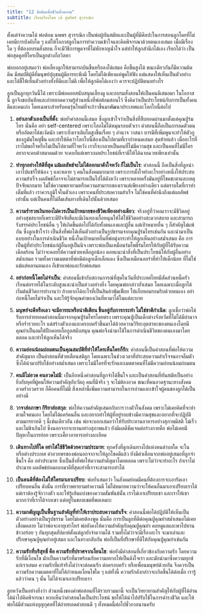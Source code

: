 ```yaml
---
title: "12 ข้อคิดเพื่อชีวิตที่งดงาม"
subtitle: เรียบเรียงโดย เต้ สุพริศร์ สุวรรณิก
---
```


ตั้งแต่จำความได้ พ่อต้อม นพพร สุวรรณิก เป็นพ่อผู้ทันสมัยและเป็นผู้ที่มีศิลปะในการสอนลูกโดยที่ไม่เคยมีการบังคับใด ๆ แต่ให้โอกาสลูกในการทำความเข้าใจและคิดพิจารณาด้วยตนเองเสมอ เมื่อมีเรื่องใด ๆ ที่ต้องอบรมสั่งสอน ก็จะมีวิธีการพูดจาที่ไม่หักหาญน้ำใจ แต่ทำให้ลูกสำนึกได้เอง เรียกได้ว่า เป็นพ่อสุดคูลที่ใครเป็นลูกต่างก็ถวิลหา

พ่อบอกอยู่เสมอว่า พ่อเลี้ยงลูกให้สามารถบินขึ้นหรือลงได้เสมอ คือขึ้นสูงได้ ขณะเดียวกันก็มีความติดดิน มีสมบัติผู้ดีที่มนุษย์ปุถุชนผู้มีอารยะพึงมี โดยไม่ได้เพียงแค่พูดให้ฟัง แต่แสดงให้เห็นเป็นตัวอย่าง และได้ชี้ให้เห็นตัวอย่างทั้งที่ดีและไม่ดี เพื่อให้ลูกคิดได้เองว่า ควรจะปฏิบัติตนอย่างไร

ลูกเป็นลูกทุกวันนี้ได้ เพราะมีพ่อคอยสนับสนุนเลี้ยงดู และอบรมสั่งสอนให้เป็นคนดีเสมอมา ในโอกาสนี้ ลูกจึงขอบันทึกและถ่ายทอดความรู้ส่วนหนึ่งที่พ่อต้อมสอนไว้ ซึ่งคิดว่าเป็นประโยชน์กับการเป็นทั้งคนดีและคนเก่ง โดยเฉพาะสำหรับคนรุ่นใหม่ที่จะก้าวขึ้นมาพัฒนาประเทศและโลกใบนี้ต่อไป

1. **อย่าเอาตัวเองเป็นที่ตั้ง**: พ่อย้ำคำสอนนี้เสมอ ซึ่งลูกเข้าใจว่าเป็นสิ่งที่สืบทอดผ่านมาตั้งแต่คุณปู่ร่มไทร นั่นคือ อย่า self-centered เพราะโลกไม่ได้หมุนรอบตัวเรา คำสอนนี้ถือเป็นการลดตัวตนหรืออัตตาได้ชะงัดนัก เพราะยิ่งเราเติบโตสูงขึ้นเรื่อย ๆ อำนาจ วาสนา บารมีที่เพิ่มพูนจะทำให้ตัวกูของกูมันใหญ่ขึ้น และทำให้คิดว่าโลกใบนี้ต้องเป็นไปตามที่เรากำหนดเสมอ สุดท้ายแล้ว เมื่ออะไรที่เราไม่พอใจหรือไม่เป็นไปตามที่ใจหวัง เราก็จะกลายเป็นคนที่ไม่มีความสุข และเป็นคนที่ไม่มีใครอยากจะคบค้าสมาคมด้วย จะคบก็แต่เพราะผลประโยชน์ที่เรามีให้ได้ฉาบฉวยเพียงเท่านั้น

2. **ทำทุกอย่างให้ดีที่สุด แม้ผลลัพธ์จะไม่ได้ออกมาดังใจหวัง ก็ไม่เป็นไร**: คำสอนนี้ ถือเป็นสิ่งที่ลูกนำเอาไปแชร์ให้น้อง ๆ และหลาย ๆ คนในสังคมมากมาย เพราะการตั้งใจทำอะไรอย่างหนึ่งให้ประสบความสำเร็จ ผลลัพธ์ก็อาจจะไม่สามารถเป็นไปได้ดังหวัง เพราะหลายครั้งมันอยู่ที่โชคชะตาและเหตุปัจจัยมากมาย ไม่ใช่ความพยายามหรือความสามารถของเราแต่เพียงอย่างเดียว แต่ตราบใดที่เราทำเต็มที่แล้ว เราควรภูมิใจในตัวเอง เพราะคนที่ประสบความสำเร็จ ไม่ใช่คนที่คำนึงถึงแต่ผลลัพธ์เท่านั้น แต่เป็นคนที่ไม่ลืมเส้นทางที่เดินไปนั้นด้วยเสมอ

3. **ความร่ำรวยเงินทองไม่ควรเป็นเป้าหมายของชีวิตเพียงอย่างเดียว**: จริงอยู่ที่ว่าคนเราจะมีชีวิตอยู่อย่างสุขสบายก็เพราะมีปัจจัยสี่และมีเงินทองเกื้อหนุนให้ได้ใช้ชีวิตอย่างสะดวกสบาย และสามารถรังสรรค์ประโยชน์อื่น ๆ ให้เกิดขึ้นต่อไปได้กับทั้งตนเองและผู้อื่น แต่เป้าหมายอื่น ๆ ก็สำคัญไม่แพ้กัน ซึ่งลูกเข้าใจว่า เป็นสิ่งที่พ่อได้เห็นตัวอย่างเป็นรูปธรรมจากคุณปู่ร่มไทรเช่นกัน และนำมาเป็นแบบอย่างในการดำเนินชีวิต หนึ่งในเป้าหมายอื่นที่พ่อมุ่งกระทำให้ลูกเห็นอย่างสม่ำเสมอ คือ การเป็นผู้ที่ทำประโยชน์แก่ผู้อื่นอยู่เป็นนิจ เพราะพ่อเป็นเหมือนร่มโพธิ์ร่มไทรให้กับผู้ที่ได้รับความเดือดร้อน ไม่ว่าจะคอยให้ความช่วยเหลือลูกน้อง คอยแนะนำสิ่งที่เป็นประโยชน์ให้กับผู้อื่นอย่างสม่ำเสมอ รวมทั้งความเมตตาที่พ่อมีต่อลูกเด็กเล็กแดง ซึ่งเป็นเหมือนออร่าที่ทำให้เด็กน้อย ที่ไม่ใช่แม้แต่หลานตนเอง ก็เข้าหาพ่อและรักพ่อเสมอ

4. **อย่าก่อหนี้โดยไม่จำเป็น**: คำสอนนี้เข้ากับสถานการณ์ที่สุดในวันที่ประเทศไทยมีสัดส่วนหนี้ครัวเรือนต่อรายได้ในระดับสูงและน่าเป็นห่วงอย่างยิ่ง โดยคุณพ่อกล่าวย้ำเสมอ โดยเฉพาะเมื่อลูกได้เริ่มต้นชีวิตการทำงานว่า ถ้าอยากได้อะไรที่เป็นสินค้าฟุ่มเฟือย ให้เก็บหอมรอมริบด้วยตนเอง อย่าก่อหนี้โดยไม่จำเป็น และให้รู้จักคุณค่าของเงินที่หามาได้ในแต่ละบาท

5. **มนุษย์จะดีหรือเลว จะมีอารยะหรือน่าติเตียน ขึ้นอยู่กับการกระทำ ไม่ใช่ชาติกำเนิด**: ลูกเชื่อว่าพ่อได้รับการถ่ายทอดคำสอนนี้มาจากคุณปู่ร่มไทรโดยตรง เพราะคุณปู่เป็นเด็กต่างจังหวัดที่ไม่ได้มีอำนาจหรือร่ำรวยอะไร แต่สร้างตัวเองและครอบครัวขึ้นมาได้ด้วยความวิริยะอุตสาหะของตนเองโดยมีคุณย่าเป็นลมใต้ปีกคอยเกื้อกูลสนับสนุน คุณพ่อจึงนำมาใช้ในการดำเนินชีวิตของตนเองมาโดยตลอด และทำให้ลูกเห็นได้จริง

6. **ความอ่อนน้อมถ่อมตนเป็นคุณสมบัติที่ทำให้ใครเห็นใครก็รัก**: คำสอนนี้เป็นคำสอนที่พ่อให้ความสำคัญมาก เป็นคำสอนที่ช่วยเตือนสติลูก โดยเฉพาะในช่วงเวลาที่ประสบความสำเร็จจนอาจลืมตัว ซึ่งได้นำมาปรับใช้อย่างสม่ำเสมอ เพราะไม่มีใครที่จะรักและเมตตาคนที่ไม่มีความอ่อนน้อมถ่อมตน

7. **คนมีไม่อวด คนอวดไม่มี**: เป็นอีกหนึ่งคำสอนที่ลูกจำได้ขึ้นใจ และเป็นคำสอนที่ทันสมัยเป็นอย่างยิ่งกับยุคที่ผู้คนให้ความสำคัญกับวัตถุ คนที่มีจริง ๆ จะไม่ต้องอวด ขณะที่คนอวดฐานะทางสังคม อวดร่ำอวดรวย ก็คือคนที่ไม่มี สิ่งเหล่านี้เพิ่มความสามารถในการอ่านและเข้าใจผู้คนของลูกได้เป็นอย่างดี

8. **วาจาส่อภาษา กิริยาส่อสกุล**: พ่อให้ความสำคัญเสมอกับการวางตัวในสังคม เพราะไม่เคยคิดที่จะทำตามใจตนเอง โดยไม่ได้แคร์คนอื่น และอยากทำให้ผู้ที่อยู่รอบข้างมีความสุขและอยากที่จะปฏิบัติตามมารยาทดี ๆ นี้เช่นเดียวกัน เช่น พ่อจะบอกเสมอว่าให้รับประทานอาหารอย่างสุภาพมีสติ ไม่เร็ว และไม่ช้าเกินไป ซึ่งนอกจากจะทานอย่างสุภาพแล้ว ยังมีผลดีชัดเจนต่อร่างกายคือ พ่อไม่เคยมีปัญหาในการย่อย เพราะเคี้ยวอาหารอย่างละเอียด

9. **เดินทางไปที่ใด อย่าได้ใช้ชีวิตด้วยความประมาท**: ทุกครั้งที่ลูกเดินทางไปแห่งหนตำบลใด จะในหรือต่างประเทศ คำอวยพรของพ่อนอกจากจะให้ลูกโชคดีแล้ว ยังมีคำเตือนจากพ่ออยู่เสมอที่ลูกจำขึ้นใจ คือ อย่าประมาท ซึ่งเป็นสิ่งที่พ่อให้ความสำคัญมาโดยตลอด เพราะไม่ว่าจะทำอะไร ถ้าเราไม่ประมาท ผลลัพธ์ย่อมออกมาดีที่สุดเท่าที่เราจะสามารถทำได้

10. **เป็นคนดีที่ต้องไม่ให้ใครมาเอาเปรียบ**: พ่อย้ำเสมอว่า ในสังคมย่อมมีคนที่ต้องการจะเอารัดเอาเปรียบคนอื่น ดังนั้น การที่เราพยายามทำความดี ไม่ได้หมายความว่าจะให้คนอื่นมาเอาเปรียบเราได้ แต่เราต้องรู้จักวางตัว และให้รู้เส้นแบ่งของความสัมพันธ์นั้น เราไม่เอาเปรียบเขา และเราให้เขามากกว่าที่เราได้จากเขา แต่อยู่ในขอบเขตที่พอเหมาะ

11. **ความกตัญญูเป็นพื้นฐานสำคัญที่ทำให้เราประสบความสำเร็จ**: คำสอนนี้พ่อได้ปฏิบัติให้เห็นเป็นตัวอย่างอย่างเป็นรูปธรรม โดยไม่เคยต้องพูด นั่นคือ การเป็นลูกที่ดีต่อคุณปู่คุณย่าสม่ำเสมอไม่เคยเสื่อมคลาย ไม่ว่าพ่อจะอายุเท่าไหร่ พ่อยังคงให้ความสำคัญกับคุณปู่คุณย่า คอยดูแลและพาไปทานข้าวอร่อย ๆ กันทุกสุดสัปดาห์ตั้งแต่ลูกยังจำความได้ รวมทั้งไม่ว่าจะมีเรื่องอะไร จะมาเล่าและปรึกษาคุณปู่คุณย่าอยู่เสมอ และในทางกลับกัน พ่อก็เป็นที่ปรึกษาที่ดีให้กับคุณปู่คุณย่าเช่นกัน

12. **ความรักที่บริสุทธิ์ คือ ความรักที่ปราศจากเงื่อนไข**: พ่อยังมีคำสอนที่เกี่ยวข้องกับความรัก โดยความรักที่มีเงื่อนไข มักเป็นความรักที่มาพร้อมกับความอยากให้เป็นดังใจเรา และมักนำมาซึ่งความทุกข์แก่เราเสมอ ความรักที่แท้จริงไม่ว่าจะต่อคนรัก ต่อครอบครัว หรือเพื่อนมนุษย์ด้วยกัน จึงควรเป็นความรักความเมตตาที่ไม่ได้กำหนดเงื่อนไขใด ๆ แต่ทั้งนี้ ความรักดังกล่าวจะเกิดขึ้นได้ต่อเมื่อ เรารู้แล้วว่าคน ๆ นั้น ไม่ได้จะมาเอาเปรียบเรา

ลูกหวังเป็นอย่างยิ่งว่า ส่วนหนึ่งของคำพ่อสอนที่ได้รวบรวมมานี้ จะเป็นวิทยาทานสำคัญให้กับผู้ที่ได้อ่านได้นำไปคิดพิจารณา หากเห็นว่าคำสอนใดเป็นประโยชน์ ขอให้ได้นำไปปรับใช้ในการดำรงชีวิต และให้พ่อได้มีส่วนแห่งบุญกุศลที่ได้ถ่ายทอดคำสอนดี ๆ ทั้งหมดนี้ต่อไปชั่วกาลนานครับ

